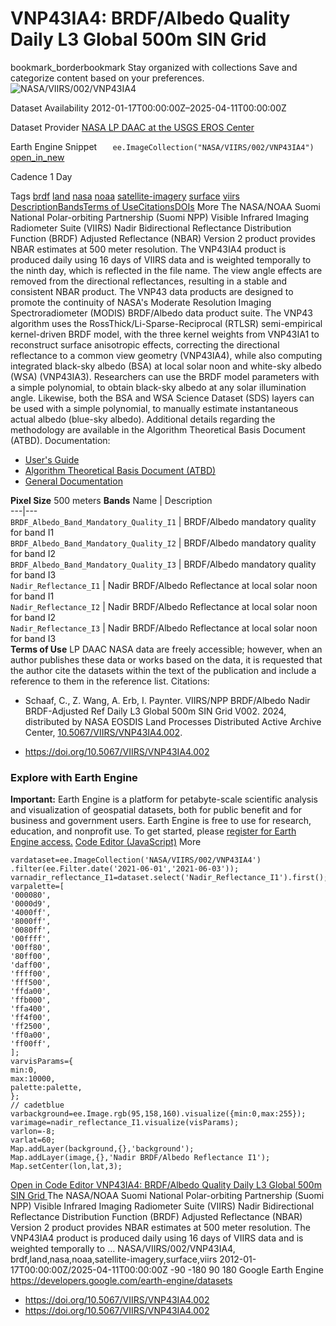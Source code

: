  
#  VNP43IA4: BRDF/Albedo Quality Daily L3 Global 500m SIN Grid 
bookmark_borderbookmark Stay organized with collections  Save and categorize content based on your preferences.
![NASA/VIIRS/002/VNP43IA4](https://developers.google.com/earth-engine/datasets/images/NASA/NASA_VIIRS_002_VNP43IA4_sample.png) 

Dataset Availability
    2012-01-17T00:00:00Z–2025-04-11T00:00:00Z 

Dataset Provider
     [ NASA LP DAAC at the USGS EROS Center ](https://doi.org/10.5067/VIIRS/VNP43IA4.002) 

Earth Engine Snippet
     `    ee.ImageCollection("NASA/VIIRS/002/VNP43IA4")   ` [ open_in_new ](https://code.earthengine.google.com/?scriptPath=Examples:Datasets/NASA/NASA_VIIRS_002_VNP43IA4) 

Cadence
    1 Day 

Tags
     [brdf](https://developers.google.com/earth-engine/datasets/tags/brdf) [land](https://developers.google.com/earth-engine/datasets/tags/land) [nasa](https://developers.google.com/earth-engine/datasets/tags/nasa) [noaa](https://developers.google.com/earth-engine/datasets/tags/noaa) [satellite-imagery](https://developers.google.com/earth-engine/datasets/tags/satellite-imagery) [surface](https://developers.google.com/earth-engine/datasets/tags/surface) [viirs](https://developers.google.com/earth-engine/datasets/tags/viirs)
[Description](https://developers.google.com/earth-engine/datasets/catalog/NASA_VIIRS_002_VNP43IA4#description)[Bands](https://developers.google.com/earth-engine/datasets/catalog/NASA_VIIRS_002_VNP43IA4#bands)[Terms of Use](https://developers.google.com/earth-engine/datasets/catalog/NASA_VIIRS_002_VNP43IA4#terms-of-use)[Citations](https://developers.google.com/earth-engine/datasets/catalog/NASA_VIIRS_002_VNP43IA4#citations)[DOIs](https://developers.google.com/earth-engine/datasets/catalog/NASA_VIIRS_002_VNP43IA4#dois) More
The NASA/NOAA Suomi National Polar-orbiting Partnership (Suomi NPP) Visible Infrared Imaging Radiometer Suite (VIIRS) Nadir Bidirectional Reflectance Distribution Function (BRDF) Adjusted Reflectance (NBAR) Version 2 product provides NBAR estimates at 500 meter resolution. The VNP43IA4 product is produced daily using 16 days of VIIRS data and is weighted temporally to the ninth day, which is reflected in the file name. The view angle effects are removed from the directional reflectances, resulting in a stable and consistent NBAR product. The VNP43 data products are designed to promote the continuity of NASA's Moderate Resolution Imaging Spectroradiometer (MODIS) BRDF/Albedo data product suite.
The VNP43 algorithm uses the RossThick/Li-Sparse-Reciprocal (RTLSR) semi-empirical kernel-driven BRDF model, with the three kernel weights from VNP43IA1 to reconstruct surface anisotropic effects, correcting the directional reflectance to a common view geometry (VNP43IA4), while also computing integrated black-sky albedo (BSA) at local solar noon and white-sky albedo (WSA) (VNP43IA3). Researchers can use the BRDF model parameters with a simple polynomial, to obtain black-sky albedo at any solar illumination angle. Likewise, both the BSA and WSA Science Dataset (SDS) layers can be used with a simple polynomial, to manually estimate instantaneous actual albedo (blue-sky albedo). Additional details regarding the methodology are available in the Algorithm Theoretical Basis Document (ATBD).
Documentation:
  * [User's Guide](https://www.umb.edu/spectralmass/viirs-user-guides-c1-and-c2/vnp43ia4-and-vnpma4-nbar-products/)
  * [Algorithm Theoretical Basis Document (ATBD)](https://lpdaac.usgs.gov/documents/194/VNP43_ATBD_V1.pdf)
  * [General Documentation](https://lpdaac.usgs.gov/products/vnp43ia4v002/)


**Pixel Size** 500 meters 
**Bands**
Name | Description  
---|---  
`BRDF_Albedo_Band_Mandatory_Quality_I1` | BRDF/Albedo mandatory quality for band I1  
`BRDF_Albedo_Band_Mandatory_Quality_I2` | BRDF/Albedo mandatory quality for band I2  
`BRDF_Albedo_Band_Mandatory_Quality_I3` | BRDF/Albedo mandatory quality for band I3  
`Nadir_Reflectance_I1` | Nadir BRDF/Albedo Reflectance at local solar noon for band I1  
`Nadir_Reflectance_I2` | Nadir BRDF/Albedo Reflectance at local solar noon for band I2  
`Nadir_Reflectance_I3` | Nadir BRDF/Albedo Reflectance at local solar noon for band I3  
**Terms of Use**
LP DAAC NASA data are freely accessible; however, when an author publishes these data or works based on the data, it is requested that the author cite the datasets within the text of the publication and include a reference to them in the reference list.
Citations:
  * Schaaf, C., Z. Wang, A. Erb, I. Paynter. VIIRS/NPP BRDF/Albedo Nadir BRDF-Adjusted Ref Daily L3 Global 500m SIN Grid V002. 2024, distributed by NASA EOSDIS Land Processes Distributed Active Archive Center, [10.5067/VIIRS/VNP43IA4.002](https://doi.org/10.5067/VIIRS/VNP43IA4.002).


  * [ https://doi.org/10.5067/VIIRS/VNP43IA4.002 ](https://doi.org/10.5067/VIIRS/VNP43IA4.002)


### Explore with Earth Engine
**Important:** Earth Engine is a platform for petabyte-scale scientific analysis and visualization of geospatial datasets, both for public benefit and for business and government users. Earth Engine is free to use for research, education, and nonprofit use. To get started, please [register for Earth Engine access.](https://console.cloud.google.com/earth-engine)
[Code Editor (JavaScript)](https://developers.google.com/earth-engine/datasets/catalog/NASA_VIIRS_002_VNP43IA4#code-editor-javascript-sample) More
```
vardataset=ee.ImageCollection('NASA/VIIRS/002/VNP43IA4')
.filter(ee.Filter.date('2021-06-01','2021-06-03'));
varnadir_reflectance_I1=dataset.select('Nadir_Reflectance_I1').first();
varpalette=[
'000080',
'0000d9',
'4000ff',
'8000ff',
'0080ff',
'00ffff',
'00ff80',
'80ff00',
'daff00',
'ffff00',
'fff500',
'ffda00',
'ffb000',
'ffa400',
'ff4f00',
'ff2500',
'ff0a00',
'ff00ff',
];
varvisParams={
min:0,
max:10000,
palette:palette,
};
// cadetblue
varbackground=ee.Image.rgb(95,158,160).visualize({min:0,max:255});
varimage=nadir_reflectance_I1.visualize(visParams);
varlon=-8;
varlat=60;
Map.addLayer(background,{},'background');
Map.addLayer(image,{},'Nadir BRDF/Albedo Reflectance I1');
Map.setCenter(lon,lat,3);
```
[ Open in Code Editor ](https://code.earthengine.google.com/?scriptPath=Examples:Datasets/NASA/NASA_VIIRS_002_VNP43IA4)
[ VNP43IA4: BRDF/Albedo Quality Daily L3 Global 500m SIN Grid ](https://developers.google.com/earth-engine/datasets/catalog/NASA_VIIRS_002_VNP43IA4)
The NASA/NOAA Suomi National Polar-orbiting Partnership (Suomi NPP) Visible Infrared Imaging Radiometer Suite (VIIRS) Nadir Bidirectional Reflectance Distribution Function (BRDF) Adjusted Reflectance (NBAR) Version 2 product provides NBAR estimates at 500 meter resolution. The VNP43IA4 product is produced daily using 16 days of VIIRS data and is weighted temporally to …
NASA/VIIRS/002/VNP43IA4, brdf,land,nasa,noaa,satellite-imagery,surface,viirs 
2012-01-17T00:00:00Z/2025-04-11T00:00:00Z
-90 -180 90 180 
Google Earth Engine
https://developers.google.com/earth-engine/datasets
  * [ https://doi.org/10.5067/VIIRS/VNP43IA4.002 ](https://doi.org/https://doi.org/10.5067/VIIRS/VNP43IA4.002)
  * [ https://doi.org/10.5067/VIIRS/VNP43IA4.002 ](https://doi.org/https://developers.google.com/earth-engine/datasets/catalog/NASA_VIIRS_002_VNP43IA4)


